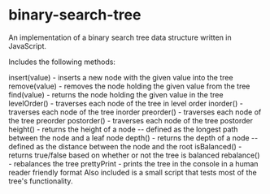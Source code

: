 # binary-search-tree
An implementation of a binary search tree data structure written in JavaScript.

Includes the following methods:

insert(value) - inserts a new node with the given value into the tree
remove(value) - removes the node holding the given value from the tree
find(value) - returns the node holding the given value in the tree
levelOrder() - traverses each node of the tree in level order
inorder() - traverses each node of the tree inorder
preorder() - traverses each node of the tree preorder
postorder() - traverses each node of the tree postorder
height() - returns the height of a node -- defined as the longest path between the node and a leaf node
depth() - returns the depth of a node -- defined as the distance between the node and the root
isBalanced() - returns true/false based on whether or not the tree is balanced
rebalance() - rebalances the tree
prettyPrint - prints the tree in the console in a human reader friendly format
Also included is a small script that tests most of the tree's functionality.